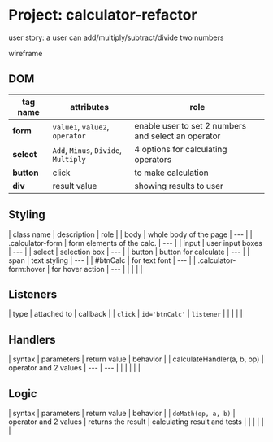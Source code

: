 # Project: calculator-refactor

user story:
a user can add/multiply/subtract/divide two numbers

wireframe

## DOM

| tag name | attributes | role |
| --- | --- | --- |
| __form__ | `value1`, `value2`, `operator` | enable user to set 2 numbers and select an operator |
| __select__ | `Add`, `Minus`, `Divide`, `Multiply` | 4 options for calculating operators |
| __button__ | click | to make calculation |
| __div__ | result value | showing results to user |

## Styling

| class name | description | role |
| body | whole body of the page | --- |
| .calculator-form | form elements of the calc. | --- |
| input | user input boxes | --- |
| select | selection box | --- |
| button | button for calculate | --- |
| span | text styling | --- |
| #btnCalc | for text font | --- |
| .calculator-form:hover | for hover action  | --- |
| | | |

## Listeners

| type | attached to | callback |
| `click` | `id='btnCalc'` | `listener` |
| | | |

## Handlers

| syntax | parameters | return value | behavior |
| calculateHandler(a, b, op) | operator and 2 values | --- | --- |
| | | | |

## Logic

| syntax | parameters | return value | behavior |
| `doMath(op, a, b)` | operator and 2 values | returns the result | calculating result and tests |
| | | | |
